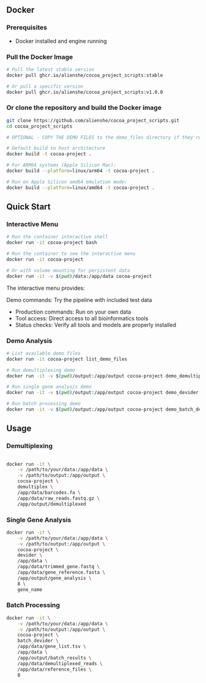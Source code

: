 ## Docker 

### Prerequisites

- Docker installed and engine running

### Pull the Docker Image

```bash  
# Pull the latest stable version  
docker pull ghcr.io/alienshe/cocoa_project_scripts:stable  

# Or pull a specific version  
docker pull ghcr.io/alienshe/cocoa_project_scripts:v1.0.0
```


### Or clone the repository and build the Docker image

```bash
git clone https://github.com/alienshe/cocoa_project_scripts.git
cd cocoa_project_scripts

# OPTIONAL - COPY THE DEMO FILES to the demo_files directory if they're needed in the image

# Default build to host architecture    
docker build -t cocoa-project .

# For ARM64 systems (Apple Silicon Mac):
docker build --platform=linux/arm64 -t cocoa-project .

# Run on Apple Silicon amd64 emulation mode:
docker build --platform=linux/amd64 -t cocoa-project .
```
## Quick Start

### Interactive Menu

```bash
# Run the container interactive shell
docker run -it cocoa-project bash

# Run the container to see the interactive menu
docker run -it cocoa-project

# Or with volume mounting for persistent data
docker run -it -v $(pwd)/data:/app/data cocoa-project
```

The interactive menu provides:

Demo commands: Try the pipeline with included test data
- Production commands: Run on your own data
- Tool access: Direct access to all bioinformatics tools
- Status checks: Verify all tools and models are properly installed

### Demo Analysis

```bash
# List available demo files
docker run -it cocoa-project list_demo_files

# Run demultiplexing demo
docker run -it -v $(pwd)/output:/app/output cocoa-project demo_demultiplex /app/output/demux_demo

# Run single gene analysis demo
docker run -it -v $(pwd)/output:/app/output cocoa-project demo_devider Tc1318 /app/output/gene_demo

# Run batch processing demo
docker run -it -v $(pwd)/output:/app/output cocoa-project demo_batch_devider /app/output/batch_demo
```

## Usage

### Demultiplexing

```bash

docker run -it \
    -v /path/to/your/data:/app/data \
    -v /path/to/output:/app/output \
    cocoa-project \
    demultiplex \
    /app/data/barcodes.fa \
    /app/data/raw_reads.fastq.gz \
    /app/output/demultiplexed
```

### Single Gene Analysis

```bash
docker run -it \
    -v /path/to/your/data:/app/data \
    -v /path/to/output:/app/output \
    cocoa-project \
    devider \
    /app/data \
    /app/data/trimmed_gene.fastq \
    /app/data/gene_reference.fasta \
    /app/output/gene_analysis \
    8 \
    gene_name
```

### Batch Processing

```bash
docker run -it \
    -v /path/to/your/data:/app/data \
    -v /path/to/output:/app/output \
    cocoa-project \
    batch_devider \
    /app/data/gene_list.tsv \
    /app/data \
    /app/output/batch_results \
    /app/data/demultiplexed_reads \
    /app/data/reference_files \
    8
```
